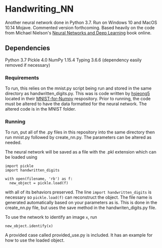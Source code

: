 # Handwriting_NN
Another neural network done in Python 3.7. Run on Windows 10 and MacOS 10.14 Mojave. Commented version forthcoming. Based heavily on the code from Michael Nielson's [Neural Networks and Deep Learning](http://neuralnetworksanddeeplearning.com) book online.


## Dependencies
Python 3.7
Pickle 4.0
NumPy 1.15.4
Typing 3.6.6 (dependency easily removed if necessary)


### Requirements
To run, this relies on the mnist.py script being run and stored in the same directory as handwritten_digits.py. This was is code written by [hsjeong5](https://github.com/hsjeong5/) located in their [MNIST-for-Numpy](https://github.com/hsjeong5/MNIST-for-Numpy) respository. Prior to running, the code must be altered to have the data formatted for the neural network. The altered code is in the MNIST folder.

### Running
To run, put all of the .py files in this repository into the same directory then run mnist.py followed by create_nn.py. The parameters can be altered as needed.

The neural network will be saved as a file with the .pkl extension which can be loaded using
```
import pickle
import handwritten_digits

with open(filename, 'rb') as f:
  new_object = pickle.load(f)
```
with all of its behaviors preserved. The line `import handwritten_digits` is necessary so `pickle.load(f)` can reconstruct the object. The file name is generated automatically based on your parameters as is. This is done in the create_nn.py file, but uses the save method in the handwriten_digits.py file.

To use the network to identify an image `x`, run
```
new_object.identify(x)
```
A provided case called provided_use.py is included. It has an example for how to use the loaded object.
